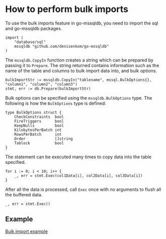 # How to perform bulk imports

To use the bulk imports feature in go-mssqldb, you need to import the sql and go-mssqldb packages.

```
import (
    "database/sql"
    mssqldb "github.com/denisenkom/go-mssqldb"
)
```

The `mssqldb.CopyIn` function creates a string which can be prepared by passing it to `Prepare`. The string returned contains information such as the name of the table and columns to bulk import data into, and bulk options.

```
bulkImportStr := mssqldb.CopyIn("tablename", mssql.BulkOptions{}, "column1", "column2", "column3")
stmt, err := db.Prepare(bulkImportStr)
```

Bulk options can be specified using the `mssqldb.BulkOptions` type. The following is how the `BulkOptions` type is defined:

```
type BulkOptions struct {
    CheckConstraints  bool
    FireTriggers      bool
    KeepNulls         bool
    KilobytesPerBatch int
    RowsPerBatch      int
    Order             []string
    Tablock           bool
}
```

The statement can be executed many times to copy data into the table specified.

```
for i := 0; i < 10; i++ {
	_, err = stmt.Exec(col1Data[i], col2Data[i], col3Data[i])
}
```

After all the data is processed, call `Exec` once with no arguments to flush all the buffered data.

```
_, err = stmt.Exec()
```

## Example
[Bulk import example](../bulkimport_example_test.go)